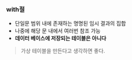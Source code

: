 ### with절

- 단일문 범위 내에 존재하는 명명된 임시 결과의 집합
- 나중에 해당 문 내에서 여러번 참조 가능
- **데이터 베이스에 저장되는 테이블은 아니다**
> 가상 테이블을 만든다고 생각하면 좋다.